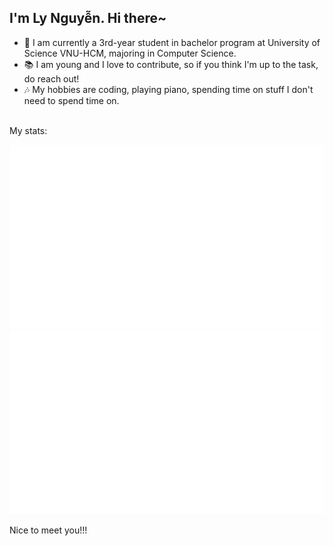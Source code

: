 ## I'm Ly Nguyễn. Hi there~

- 🌱 I am currently a 3rd-year student in bachelor program at University of Science VNU-HCM, majoring in Computer Science.
- 📚 I am young and I love to contribute, so if you think I'm up to the task, do reach out!
- 🎶 My hobbies are coding, playing piano, spending time on stuff I don't need to spend time on.
<br>
My stats:
<p align="center">
<img src="https://github.com/sxweetlollipop2912/github-stats/blob/master/generated/overview.svg#gh-dark-mode-only">
<img src="https://github.com/sxweetlollipop2912/github-stats/blob/master/generated/languages.svg#gh-dark-mode-only">
</p>

Nice to meet you!!!
